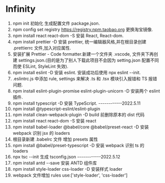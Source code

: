 # Infinity

1. npm init 初始化 生成配置文件 package.json.
2. npm config set registry https://registry.npm.taobao.org 更换淘宝镜像.
3. npm install react react-dom -S 安装 React, React-dom.
4. npm install prettier -D 安装 prettier, 统一编辑器风格,并在根目录创建 .prettierrc 文件,加入对应属性.
5. 安装扩展 Prettier - Code formatter.新建一个文件夹 .vscode, 文件夹下再创建 settings.json.(目的是为了别人下载此项目不会因为 setting.json 配置不同而使 ESLint, StyleLint 失效).
6. npm install eslint -D 安装 eslint. 安装成功后使用 npx eslint --init.
7. .eslintrc.js 中添加 rule, settings 来解决 .ts 和 .tsx 模块引入报错和 TS 报错问题.
8. npm install eslint-plugin-promise eslint-plugin-unicorn -D 安装两个 eslint 插件.
9. npm install typescript -D 安装 TypeScript.
   ------------2022.5.11
10. npm install @typescript-eslint/eslint-plugin
11. npm install clean-webpack-plugin -D build 前删除原本的 dist 代码
12. npm install react react-dom -S 安装 react
13. npm install babel-loader @babel/core @babel/preset-react -D 安装 webpack 识别 jsx 的 loaders
14. 根目录新建 .babelrc 文件 增加 presets 属性
15. npm install @babel/preset-typescript -D 安装 webpack 识别 ts 的 loaders
16. npx tsc --init 生成 tsconfig.json
    ------------2022.5.12
17. npm install antd --save 安装 ANTD 组件库
18. npm install style-loader css-loader -D 安装样式 loader
19. webpack 文件增加 rules use:['style-loader', 'css-loader']
